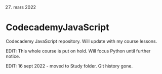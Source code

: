 27. mars 2022
# CodecademyJavaScript
Codecademy JavaScript repository. Will update with my course lessons. 

EDIT: This whole course is put on hold. Will focus Python until further notice. 

EDIT: 16 sept 2022 - moved to Study folder. Git history gone. 
